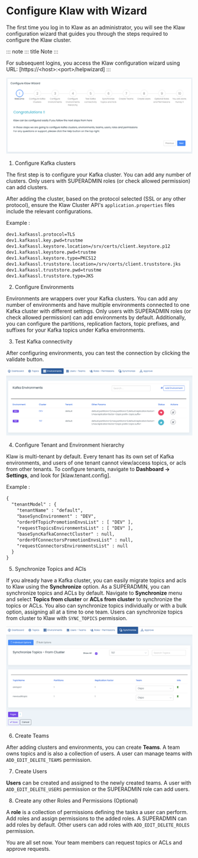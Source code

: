 # Configure Klaw with Wizard

The first time you log in to Klaw as an administrator, you will see the
Klaw configuration wizard that guides you through the steps required to
configure the Klaw cluster.

::: note
::: title
Note
:::

For subsequent logins, you access the Klaw configuration wizard using
URL: [https://\<host\>:\<port\>/helpwizard]
:::

![image](../../../static/images/general/KlawWizard.png)

1.  Configure Kafka clusters

The first step is to configure your Kafka cluster. You can add any
number of clusters. Only users with SUPERADMIN roles (or check allowed
permission) can add clusters.

After adding the cluster, based on the protocol selected (SSL or any
other protocol), ensure the Klaw Cluster API's `application.properties`
files include the relevant configurations.

Example :

    dev1.kafkassl.protocol=TLS
    dev1.kafkassl.key.pwd=trustme
    dev1.kafkassl.keystore.location=/srv/certs/client.keystore.p12
    dev1.kafkassl.keystore.pwd=trustme
    dev1.kafkassl.keystore.type=PKCS12
    dev1.kafkassl.truststore.location=/srv/certs/client.truststore.jks
    dev1.kafkassl.truststore.pwd=trustme
    dev1.kafkassl.truststore.type=JKS

2.  Configure Environments

Environments are wrappers over your Kafka clusters. You can add any
number of environments and have multiple environments connected to one
Kafka cluster with different settings. Only users with SUPERADMIN roles
(or check allowed permission) can add environments by default.
Additionally, you can configure the partitions, replication factors,
topic prefixes, and suffixes for your Kafka topics under Kafka
environments.

3.  Test Kafka connectivity

After configuring environments, you can test the connection by clicking
the validate button.

![image](../../../static/images/general/EnvStatus.png)

4.  Configure Tenant and Environment hierarchy

Klaw is multi-tenant by default. Every tenant has its own set of Kafka
environments, and users of one tenant cannot view/access topics, or acls
from other tenants. To configure tenants, navigate to **Dashboard -\>
Settings**, and look for [klaw.tenant.config].

Example :

    {
      "tenantModel" : {
        "tenantName" : "default",
        "baseSyncEnvironment" : "DEV",
        "orderOfTopicPromotionEnvsList" : [ "DEV" ],
        "requestTopicsEnvironmentsList" : [ "DEV" ],
        "baseSyncKafkaConnectCluster" : null,
        "orderOfConnectorsPromotionEnvsList" : null,
        "requestConnectorsEnvironmentsList" : null
      }
    }

5.  Synchronize Topics and ACls

If you already have a Kafka cluster, you can easily migrate topics and
acls to Klaw using the **Synchronize** option. As a SUPERADMIN, you can
synchronize topics and ACLs by default. Navigate to **Synchronize** menu
and select **Topics from cluster** or **ACLs from cluster** to
synchronize the topics or ACLs. You also can synchronize topics
individually or with a bulk option, assigning all at a time to one team.
Users can synchronize topics from cluster to Klaw with `SYNC_TOPICS`
permission.

![image](../../../static/images/topic/SyncTopicsFromCluster.png)

6.  Create Teams

After adding clusters and environments, you can create **Teams**. A team
owns topics and is also a collection of users. A user can manage teams
with `ADD_EDIT_DELETE_TEAMS` permission.

7.  Create Users

**Users** can be created and assigned to the newly created teams. A user
with `ADD_EDIT_DELETE_USERS` permission or the SUPERADMIN role can add
users.

8.  Create any other Roles and Permissions (Optional)

A **role** is a collection of permissions defining the tasks a user can
perform. Add roles and assign permissions to the added roles. A
SUPERADMIN can add roles by default. Other users can add roles with
`ADD_EDIT_DELETE_ROLES` permission.

You are all set now. Your team members can request topics or ACLs and
approve requests.
